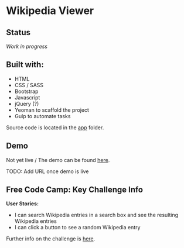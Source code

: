 # Wikipedia Viewer

## Status
*Work in progress*

## Built with:
- HTML
- CSS / SASS
- Bootstrap
- Javascript
- jQuery (?)
- Yeoman to scaffold the project
- Gulp to automate tasks

Source code is located in the [app](https://github.com/cubiio/fccfe-wikipediaViewer/tree/master/app) folder.

## Demo

Not yet live / The demo can be found [here](#url). 

TODO: Add URL once demo is live

## Free Code Camp: Key Challenge Info
**User Stories:**

-  I can search Wikipedia entries in a search box and see the resulting Wikipedia entries
-  I can click a button to see a random Wikipedia entry

Further info on the challenge is [here](https://www.freecodecamp.com/challenges/build-a-wikipedia-viewer).



